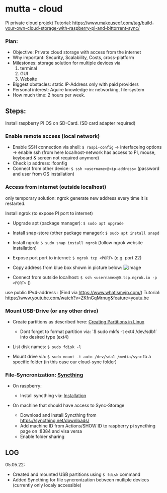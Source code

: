 # mutta - cloud
Pi private cloud projekt
Tutorial: https://www.makeuseof.com/tag/build-your-own-cloud-storage-with-raspberry-pi-and-bittorrent-sync/
### Plan:
  - Objective: Private cloud storage with access from the internet
  - Why important: Security, Scalability, Costs, cross-platform
  - Milestones: storage solution for multiple devices via
    1. terminal
    2. GUI
    3. Website
  - Biggest obstacles: static IP-Address only with paid providers
  - Personal interest: Aquire knowledge in: networking, file-system
  - How much time: 2 hours per week.

## Steps:

Install raspberry PI OS on SD-Card. (SD card adapter required)

### Enable remote access (local network)
  - Enable SSH connection via shell: `$ raspi-config` -> interfaceing options -> enable ssh
(from here localhost-network has access to PI, mouse, keyboard & screen not required anymore)
  - Check ip address: ifconfig
  - Connect from other device: `$ ssh <username>@<ip-address>` (password and user from OS installation)

### Access from internet (outside localhost)

only temporary solution: ngrok generate new address every time it is restarted.

Install ngrok (to expose PI port to internet)
  - Upgrade apt (package manager): `$ sudo apt upgrade`
  - Install snap-store (other package manager): `$ sudo apt install snapd`
  - Install ngrok: `$ sudo snap install ngrok` (follow ngrok website installation)
  - Expose port port to internet: `$ ngrok tcp <PORT>` (e.g. port 22)
  - Copy address from blue box shown in picture below:
    ![image](https://user-images.githubusercontent.com/50245942/164467902-21f77ce8-7265-4d1d-9384-e1f633a045e9.png)

  - Connect from outside localhost: `$ ssh <username>@0.tcp.ngrok.io -p <PORT>` (<Use>)

                                                                                      
use public IPv4-address : (Find via https://www.whatismyip.com/)
Tutorial: https://www.youtube.com/watch?v=ZKfnGqMrnug&feature=youtu.be

  
### Mount USB-Drive (or any other drive)
- Create partitions as described here: [Creating Partitions in Linux](https://phoenixnap.com/kb/linux-create-partition)
  - Dont forget to format partition via: ´$ sudo mkfs -t ext4 /dev/sdb1´ into desired type (ext4)

- List disk names: `$ sudo fdisk -l`
- Mount drive via: `$ sudo mount -t auto /dev/sda1 /media/sync` to a specific folder (in this case our cloud-sync folder)
  
### File-Syncronization: [Syncthing](https://syncthing.net/downloads/)

  
- On raspberry:
  - Install syncthing via: [Installation](https://pimylifeup.com/raspberry-pi-syncthing/)
  
- On machine that should have access to Sync-Storage
  - Download and install Syncthing from https://syncthing.net/downloads/
  - Add machine ID from Actions/SHOW ID to raspberry pi syncthing page on <PI-ADDR>:8384 and visa versa
  - Enable folder sharing
  
## LOG
05.05.22: 
  - Created and mounted USB partitions using `$ fdisk` command 
  - Added Syncthing for file syncronization between mutliple devices (currently only localy accessible)                                                                          

